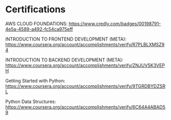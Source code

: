 # Certifications
AWS CLOUD FOUNDATIONS: https://www.credly.com/badges/00198791-4e5a-4589-a492-fc54ca975eff

INTRODUCTION TO FRONTEND DEVELOPMENT (META): https://www.coursera.org/account/accomplishments/verify/R7PLBLXMSZ94

INTRODUCTION TO BACKEND DEVELOPMENT (META): https://www.coursera.org/account/accomplishments/verify/ZNJUV5K3VEPH

Getting Started with Python: https://www.coursera.org/account/accomplishments/verify/9TGRDBYDZSRL

Python Data Structures: https://www.coursera.org/account/accomplishments/verify/6C64A4ABAD59

